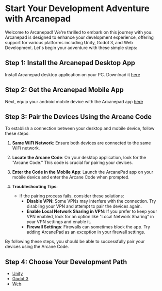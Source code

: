 # Start Your Development Adventure with Arcanepad

Welcome to Arcanepad! We're thrilled to embark on this journey with you. Arcanepad is designed to enhance your development experience, offering support for various platforms including Unity, Godot 3, and Web Development. Let's begin your adventure with these simple steps:

<YoutubeEmbed video-id="O4rt_7O5SGs" />

## Step 1: Install the Arcanepad Desktop App
Install Arcanepad desktop application on your PC. Download it [here](https://github.com/imvenx/arcanepad-releases/releases)

## Step 2: Get the Arcanepad Mobile App
Next, equip your android mobile device with the Arcanepad app [here](https://github.com/imvenx/arcanepad-releases-android/releases)

<!-- ## Step 3: Pair the two devices with the Arcane Code
On the desktop app you will see the "Arcane Code". Open the mobile app, and insert this code.
If this doesn't work try disabling the VPN, or enabling "Local Network sharing" on your VPN settings. 
If that still doesn't work, try adding Arcanepad as an exception on your firewall.  -->

## Step 3: Pair the Devices Using the Arcane Code

To establish a connection between your desktop and mobile device, follow these steps:

1. **Same WiFi Network**: Ensure both devices are connected to the same WiFi network.

2. **Locate the Arcane Code**: On your desktop application, look for the "Arcane Code." This code is crucial for pairing your devices.

3. **Enter the Code in the Mobile App**: Launch the ArcanePad app on your mobile device and enter the Arcane Code when prompted.

4. **Troubleshooting Tips**:
   - If the pairing process fails, consider these solutions:
     - **Disable VPN**: Some VPNs may interfere with the connection. Try disabling your VPN and attempt to pair the devices again.
     - **Enable Local Network Sharing in VPN**: If you prefer to keep your VPN enabled, look for an option like "Local Network Sharing" in your VPN settings and enable it.
     - **Firewall Settings**: Firewalls can sometimes block the app. Try adding ArcanePad as an exception in your firewall settings.

By following these steps, you should be able to successfully pair your devices using the Arcane Code.


<!-- ## Step 3: Download Sample Games Bundle (Optional)

- **Download the Sample Games**: Access the sample games bundle by clicking [here](https://github.com/imvenx/arcaneapps/releases).
- **Add to Library**: Launch the Arcanepad Desktop App and select "Add To Library". This action will direct you to the `/Arcanepad/apps` folder.
- **Uncompress the Bundle**: Extract the contents of the downloaded zip file into the previously opened directory.
- **Refresh Your Library**: To view the newly added games, return to the Arcanepad Desktop App and click on "Refresh Library". Alternatively, you can restart the app to update the library.
- **Explore New Games**: After refreshing, the additional games from the bundle will be visible and ready for play. -->


## Step 4: Choose Your Development Path

- [Unity](/guide/unity/get-started/get-started)
- [Godot 3](/guide/godot3/get-started)
- [Web](/guide/web/get-started)
